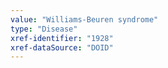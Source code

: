 ```yaml
---
value: "Williams-Beuren syndrome"
type: "Disease"
xref-identifier: "1928"
xref-dataSource: "DOID"
---
```

